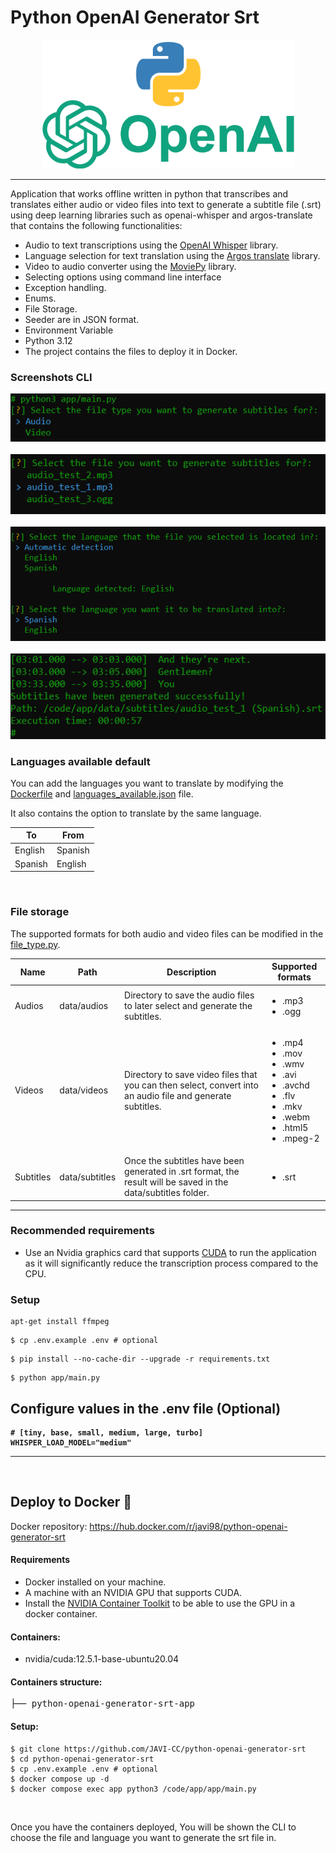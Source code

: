 # Python OpenAI Generator Srt

<p align="center">
<img width="403" src="static/readme/logo_python_openapi.png" alt="OpenAI_Whisper">
</p>

---

<span>Application that works offline written in python that transcribes and translates either audio or video files into text to generate a subtitle file (.srt) using deep learning libraries such as openai-whisper and argos-translate that contains the following functionalities:</span>

<ul>
  <li>Audio to text transcriptions using the <a href="https://github.com/openai/whisper" target="_blank">OpenAI Whisper</a> library.</li>
  <li>Language selection for text translation using the <a href="https://github.com/argosopentech/argos-translate" target="_blank">Argos translate</a> library.</li>
  <li>Video to audio converter using the <a href="https://github.com/Zulko/moviepy" target="_blank">MoviePy</a> library.</li>
  <li>Selecting options using command line interface</li>
  <li>Exception handling.</li>
  <li>Enums.</li>
  <li>File Storage.</li>
  <li>Seeder are in JSON format.</li>
  <li>Environment Variable</li>
  <li>Python 3.12</li>
  <li>The project contains the files to deploy it in Docker.</li> 
</ul>

<h3>Screenshots CLI</h3>
<img src="static/readme/screen_1.png" alt="screen1">
<br>
<br>
<img src="static/readme/screen_2.png" alt="screen2">
<br>
<br>
<img src="static/readme/screen_3.png" alt="screen3">
<br>
<br>
<img src="static/readme/screen_4.png" alt="screen4">

<h3>Languages available default</h3>
<p>You can add the languages ​​you want to translate by modifying the <a href="https://github.com/JAVI-CC/python-openai-generator-srt/blob/main/Dockerfile" target="_blank">Dockerfile</a> and <a href="https://github.com/JAVI-CC/python-openai-generator-srt/blob/main/app/dependencies/argos_translate/languages_available.json" target="_blank">languages_available.json</a> file.</p>
<p>It also contains the option to translate by the same language.</p>
<table>
<thead>
<tr>
<th>To</th>
<th>From</th>
</tr>
</thead>
<tbody>
<tr>
<td>English</td>
<td>Spanish</td>
</tr>
<tr>
<td>Spanish</td>
<td>English</td>
</tr>
</tbody>
</table>

<br>

<h3>File storage</h3>
<p>The supported formats for both audio and video files can be modified in the <a href="https://github.com/JAVI-CC/python-openai-generator-srt/blob/main/app/enums/file_type.py" target="_blank">file_type.py</a>.</p>
<table>
<thead>
<tr>
<th>Name</th>
<th>Path</th>
<th>Description</th>
<th>Supported formats</th>
</tr>
</thead>
<tbody>
<tr>
<td>Audios</td>
<td>data/audios</td>
<td>Directory to save the audio files to later select and generate the subtitles.</td>
<td>
<ul>
<li>.mp3</li>
<li>.ogg</li>
</ul>
</td>
</tr>
<tr>
<td>Videos</td>
<td>data/videos</td>
<td>Directory to save video files that you can then select, convert into an audio file and generate subtitles.</td>
<td>
<ul>
<li>.mp4</li>
<li>.mov</li>
<li>.wmv</li>
<li>.avi</li>
<li>.avchd</li>
<li>.flv</li>
<li>.mkv</li>
<li>.webm</li>
<li>.html5</li>
<li>.mpeg-2</li>
</ul>
</td>
</tr>
<tr>
<td>Subtitles</td>
<td>data/subtitles</td>
<td>Once the subtitles have been generated in .srt format, the result will be saved in the data/subtitles folder.</td>
<td>
<ul>
<li>.srt</li>
</ul>
</td>
</tr>
</tbody>
</table>

<hr>

<h3>Recommended requirements</h3>
<ul>
<li>Use an Nvidia graphics card that supports <a href="https://developer.nvidia.com/cuda-toolkit" target="_blank">CUDA</a> to run the application as it will significantly reduce the transcription process compared to the CPU.</li>
</ul>

<h3>Setup</h3>
<pre>
<code>apt-get install ffmpeg</code>
</pre>
<pre>
<code>$ cp .env.example .env # optional</code>
</pre>
<pre>
<code>$ pip install --no-cache-dir --upgrade -r requirements.txt</code>
</pre>
<pre>
<code>$ python app/main.py</code>
</pre>

<h2>Configure values in the .env file (Optional)</h2>

<pre><code><strong># [tiny, base, small, medium, large, turbo]</strong>
<strong>WHISPER_LOAD_MODEL="medium"</strong>
</code></pre>

<hr>

<br>

<h2>Deploy to Docker <g-emoji class="g-emoji" alias="whale" fallback-src="https://github.githubassets.com/images/icons/emoji/unicode/1f433.png">🐳</g-emoji></h2>

<span>Docker repository: <a href="https://hub.docker.com/r/javi98/python-openai-generator-srt" target="_blank">https://hub.docker.com/r/javi98/python-openai-generator-srt</a></span>

<h4>Requirements</h4>
<ul>
<li>Docker installed on your machine.</li>
<li>A machine with an NVIDIA GPU that supports CUDA.</li>
<li>Install the <a href="https://docs.nvidia.com/datacenter/cloud-native/container-toolkit/1.16.2/install-guide.html" target="_blank">NVIDIA Container Toolkit</a> to be able to use the GPU in a docker container.</li>
</ul>

<h4>Containers:</h4>
<ul>
<li><span>nvidia/cuda:12.5.1-base-ubuntu20.04</span></li>
</ul>

<h4>Containers structure:</h4>
<div class="highlight highlight-source-shell"><pre>├── python-openai-generator-srt-app</pre></div>

<h4>Setup:</h4>
<pre>
<code>$ git clone https://github.com/JAVI-CC/python-openai-generator-srt
$ cd python-openai-generator-srt
$ cp .env.example .env # optional
$ docker compose up -d
$ docker compose exec app python3 /code/app/app/main.py</code>
</pre>

<br>

<span>Once you have the containers deployed, You will be shown the CLI to choose the file and language you want to generate the srt file in.</span>
